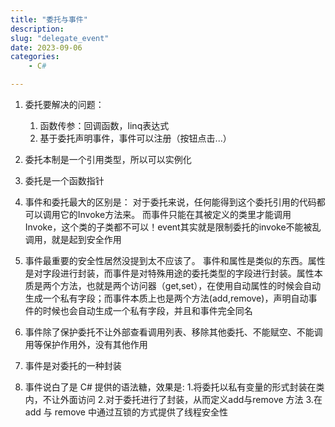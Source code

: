 ```yaml
---
title: "委托与事件"
description: 
slug: "delegate_event"
date: 2023-09-06
categories:
    - C#

---
```


1. 委托要解决的问题：
   1. 函数传参：回调函数，linq表达式
   2. 基于委托声明事件，事件可以注册（按钮点击...）

2. 委托本制是一个引用类型，所以可以实例化
3. 委托是一个函数指针
4. 事件和委托最大的区别是： 对于委托来说，任何能得到这个委托引用的代码都可以调用它的Invoke方法来。 而事件只能在其被定义的类里才能调用Invoke，这个类的子类都不可以！event其实就是限制委托的invoke不能被乱调用，就是起到安全作用
5. 事件最重要的安全性居然没提到太不应该了。 事件和属性是类似的东西。属性是对字段进行封装，而事件是对特殊用途的委托类型的字段进行封装。属性本质是两个方法，也就是两个访问器（get,set），在使用自动属性的时候会自动生成一个私有字段；而事件本质上也是两个方法(add,remove)，声明自动事件的时候也会自动生成一个私有字段，并且和事件完全同名
6. 事件除了保护委托不让外部查看调用列表、移除其他委托、不能赋空、不能调用等保护作用外，没有其他作用
7. 事件是对委托的一种封装
8. 事件说白了是 C# 提供的语法糖，效果是:
   1.将委托以私有变量的形式封装在类内，不让外面访问
   2.对于委托进行了封装，从而定义add与remove 方法
   3.在 add 与 remove 中通过互锁的方式提供了线程安全性
